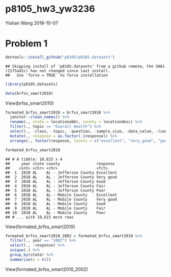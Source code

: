 p8105\_hw3\_yw3236
================
Yishan Wang
2018-10-07

Problem 1
=========

``` r
devtools::install_github("p8105/p8105.datasets")
```

    ## Skipping install of 'p8105.datasets' from a github remote, the SHA1 (21f5ad1c) has not changed since last install.
    ##   Use `force = TRUE` to force installation

``` r
library(p8105.datasets)

data(brfss_smart2010)
```

View(brfss\_smart2010)

``` r
formated_brfss_smart2010 = brfss_smart2010 %>%
  janitor::clean_names() %>%
  rename(., state = locationabbr, county = locationdesc) %>%
  filter(., topic == "Overall Health") %>%
  select(., -class, -topic, -question, -sample_size, -data_value, -(confidence_limit_low:geo_location)) %>%
  mutate(., response = as.factor(.$response)) %>%
  arrange(., factor(response, levels = c("excellent", "very_good", "good", "fair", "ppor")))

formated_brfss_smart2010
```

    ## # A tibble: 10,625 x 4
    ##     year state county                response 
    ##    <int> <chr> <chr>                 <fct>    
    ##  1  2010 AL    AL - Jefferson County Excellent
    ##  2  2010 AL    AL - Jefferson County Very good
    ##  3  2010 AL    AL - Jefferson County Good     
    ##  4  2010 AL    AL - Jefferson County Fair     
    ##  5  2010 AL    AL - Jefferson County Poor     
    ##  6  2010 AL    AL - Mobile County    Excellent
    ##  7  2010 AL    AL - Mobile County    Very good
    ##  8  2010 AL    AL - Mobile County    Good     
    ##  9  2010 AL    AL - Mobile County    Fair     
    ## 10  2010 AL    AL - Mobile County    Poor     
    ## # ... with 10,615 more rows

View(formated\_brfss\_smart2010)

``` r
formated_brfss_smart2010_2002 = formated_brfss_smart2010 %>%
  filter(., year == "2002") %>%
  select(., -response) %>%
  unique(.) %>%
  group_by(state) %>%
  summarize(n = n())
```

View(formated\_brfss\_smart2010\_2002)
